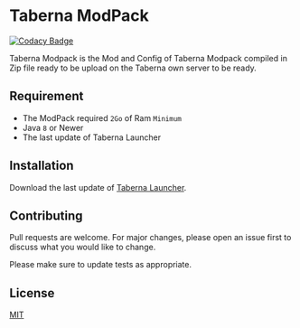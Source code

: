 # Taberna ModPack

[![Codacy Badge](https://api.codacy.com/project/badge/Grade/35912847e9e2408386ae5d9f4429f670)](https://app.codacy.com/gh/El-Taberna/Taberna-ModPack?utm_source=github.com&utm_medium=referral&utm_content=El-Taberna/Taberna-ModPack&utm_campaign=Badge_Grade_Settings)

Taberna Modpack is the Mod and Config of Taberna Modpack compiled in Zip file ready to be upload on the Taberna own server to be ready.

## Requirement 

-   The ModPack required `2Go` of Ram `Minimum`
-   Java `8` or Newer
-   The last update of Taberna Launcher

## Installation

Download the last update of [Taberna Launcher](https://github.com/El-Taberna/Taberna-Launcher/releases/latest).

## Contributing
Pull requests are welcome. For major changes, please open an issue first to discuss what you would like to change.

Please make sure to update tests as appropriate.

## License
[MIT](https://choosealicense.com/licenses/mit/)
